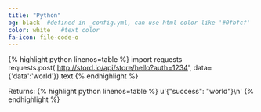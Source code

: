 ```yaml
---
title: "Python"
bg: black  #defined in _config.yml, can use html color like '#0fbfcf'
color: white   #text color
fa-icon: file-code-o
---
```


{% highlight python linenos=table %}
import requests
requests.post('http://stord.io/api/store/hello?auth=1234', data={'data':'world'}).text
{% endhighlight %}

Returns:
{% highlight python linenos=table %}
u'{"success": "world"}\n'
{% endhighlight %}
